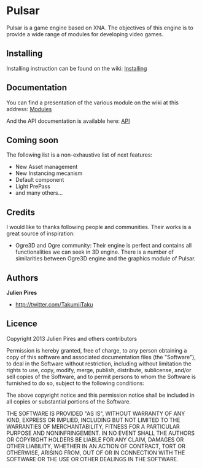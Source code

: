 Pulsar
======

Pulsar is a game engine based on XNA. The objectives of this engine is to provide a wide range of modules 
for developing video games.

Installing
--------

Installing instruction can be found on the wiki: [Installing](https://github.com/TakuProjects/Pulsar/wiki/Installing)

Documentation
--------

You can find a presentation of the various module on the wiki at this address: [Modules](https://github.com/TakuProjects/Pulsar/wiki/Modules-overview)

And the API documentation is available here: [API](https://github.com/TakuProjects/Pulsar/wiki/API)

Coming soon
--------

The following list is a non-exhaustive list of next features:
- New Asset management
- New Instancing mecanism
- Default component
- Light PrePass
- and many others...

Credits
--------

I would like to thanks following people and communities. Their works is a great source of inspiration:

- Ogre3D and Ogre community: Their engine is perfect and contains all functionalities we can seek in 3D engine.
There is a number of similarities between Ogre3D engine and the graphics module of Pulsar.

Authors
--------

**Julien Pires**

+ http://twitter.com/TakumiiTaku

Licence
--------
Copyright 2013 Julien Pires and others contributors

Permission is hereby granted, free of charge, to any person obtaining a copy
of this software and associated documentation files (the "Software"), to deal
in the Software without restriction, including without limitation the rights
to use, copy, modify, merge, publish, distribute, sublicense, and/or sell
copies of the Software, and to permit persons to whom the Software is
furnished to do so, subject to the following conditions:

The above copyright notice and this permission notice shall be included in
all copies or substantial portions of the Software.

THE SOFTWARE IS PROVIDED "AS IS", WITHOUT WARRANTY OF ANY KIND, EXPRESS OR
IMPLIED, INCLUDING BUT NOT LIMITED TO THE WARRANTIES OF MERCHANTABILITY,
FITNESS FOR A PARTICULAR PURPOSE AND NONINFRINGEMENT. IN NO EVENT SHALL THE
AUTHORS OR COPYRIGHT HOLDERS BE LIABLE FOR ANY CLAIM, DAMAGES OR OTHER
LIABILITY, WHETHER IN AN ACTION OF CONTRACT, TORT OR OTHERWISE, ARISING FROM,
OUT OF OR IN CONNECTION WITH THE SOFTWARE OR THE USE OR OTHER DEALINGS IN
THE SOFTWARE.
